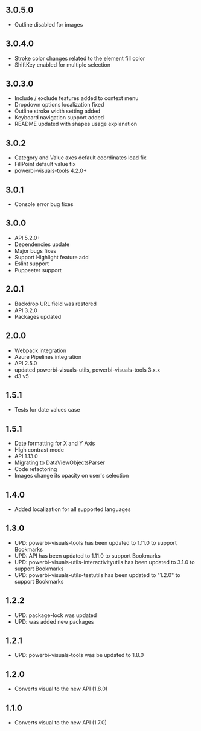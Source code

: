 ## 3.0.5.0
* Outline disabled for images

## 3.0.4.0
* Stroke color changes related to the element fill color
* ShiftKey enabled for multiple selection

## 3.0.3.0
* Include / exclude features added to context menu
* Dropdown options localization fixed
* Outline stroke width setting added
* Keyboard navigation support added
* README updated with shapes usage explanation

## 3.0.2
* Category and Value axes default coordinates load fix
* FillPoint default value fix
* powerbi-visuals-tools 4.2.0+

## 3.0.1
* Console error bug fixes

## 3.0.0
* API 5.2.0+
* Dependencies update
* Major bugs fixes
* Support Highlight feature add
* Eslint support
* Puppeeter support

## 2.0.1
* Backdrop URL field was restored
* API 3.2.0
* Packages updated

## 2.0.0
* Webpack integration
* Azure Pipelines integration
* API 2.5.0
* updated powerbi-visuals-utils, powerbi-visuals-tools 3.x.x
* d3 v5

## 1.5.1
* Tests for date values case

## 1.5.1
* Date formatting for X and Y Axis
* High contrast mode
* API 1.13.0
* Migrating to DataViewObjectsParser
* Code refactoring
* Images change its opacity on user's selection

## 1.4.0
* Added localization for all supported languages

## 1.3.0
* UPD: powerbi-visuals-tools has been updated to 1.11.0 to support Bookmarks
* UPD: API has been updated to 1.11.0 to support Bookmarks
* UPD: powerbi-visuals-utils-interactivityutils has been updated to 3.1.0 to support Bookmarks
* UPD: powerbi-visuals-utils-testutils has been updated to "1.2.0" to support Bookmarks

## 1.2.2
* UPD: package-lock was updated
* UPD: was added new packages

## 1.2.1
* UPD: powerbi-visuals-tools was be updated to 1.8.0 

## 1.2.0
* Converts visual to the new API (1.8.0)

## 1.1.0
* Converts visual to the new API (1.7.0)
